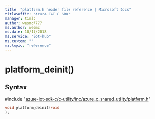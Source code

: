 ```yaml
---                             
title: "platform.h header file reference | Microsoft Docs" 
titleSuffix: "Azure IoT C SDK"            
manager: timlt                 
author: wesmc7777              
ms.author: wesmc               
ms.date: 10/11/2018                    
ms.service: "iot-hub"             
ms.custom: ""                
ms.topic: "reference"        
---                            
```


# platform_deinit()

## Syntax

\#include "[azure-iot-sdk-c/c-utility/inc/azure_c_shared_utility/platform.h](../platform-h.md)"  
```C
void platform_deinit(void
);
```

